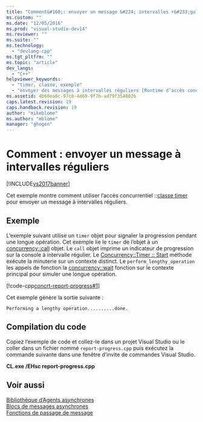 ```yaml
---
title: "Comment&#160;: envoyer un message &#224; intervalles r&#233;guliers | Microsoft Docs"
ms.custom: ""
ms.date: "12/05/2016"
ms.prod: "visual-studio-dev14"
ms.reviewer: ""
ms.suite: ""
ms.technology: 
  - "devlang-cpp"
ms.tgt_pltfrm: ""
ms.topic: "article"
dev_langs: 
  - "C++"
helpviewer_keywords: 
  - "timer, classe, exemple"
  - "envoyer des messages à intervalles réguliers [Runtime d’accès concurrentiel]"
ms.assetid: 4b60ea6c-97c8-4d69-9f7b-ad79f3548026
caps.latest.revision: 19
caps.handback.revision: 19
author: "mikeblome"
ms.author: "mblome"
manager: "ghogen"
---
```

# Comment&#160;: envoyer un message &#224; intervalles r&#233;guliers
[!INCLUDE[vs2017banner](../../assembler/inline/includes/vs2017banner.md)]

Cet exemple montre comment utiliser l’accès concurrentiel ::[classe timer](../../parallel/concrt/reference/timer-class.md) pour envoyer un message à intervalles réguliers.  
  
## <a name="example"></a>Exemple  
 L’exemple suivant utilise un `timer` objet pour signaler la progression pendant une longue opération. Cet exemple lie le `timer` de l’objet à un [concurrency::call](../../parallel/concrt/reference/call-class.md) objet. Le `call` objet imprime un indicateur de progression sur la console à intervalle régulier. Le [Concurrency::Timer :: Start](../Topic/timer::start%20Method.md) méthode exécute la minuterie sur un contexte distinct. Le `perform_lengthy_operation` les appels de fonction la [concurrency::wait](../Topic/wait%20Function.md) fonction sur le contexte principal pour simuler une longue opération.  
  
 [!code-cpp[concrt-report-progress#1](../../parallel/concrt/codesnippet/CPP/how-to-send-a-message-at-a-regular-interval_1.cpp)]  
  
 Cet exemple génère la sortie suivante :  
  
```Output  
Performing a lengthy operation..........done.  
```  
  
## <a name="compiling-the-code"></a>Compilation du code  
 Copiez l’exemple de code et collez-le dans un projet Visual Studio ou le coller dans un fichier nommé `report-progress.cpp` puis exécutez la commande suivante dans une fenêtre d’invite de commandes Visual Studio.  
  
 **CL.exe /EHsc report-progress.cpp**  
  
## <a name="see-also"></a>Voir aussi  
 [Bibliothèque d’Agents asynchrones](../../parallel/concrt/asynchronous-agents-library.md)   
 [Blocs de messages asynchrones](../../parallel/concrt/asynchronous-message-blocks.md)   
 [Fonctions de passage de message](../../parallel/concrt/message-passing-functions.md)

